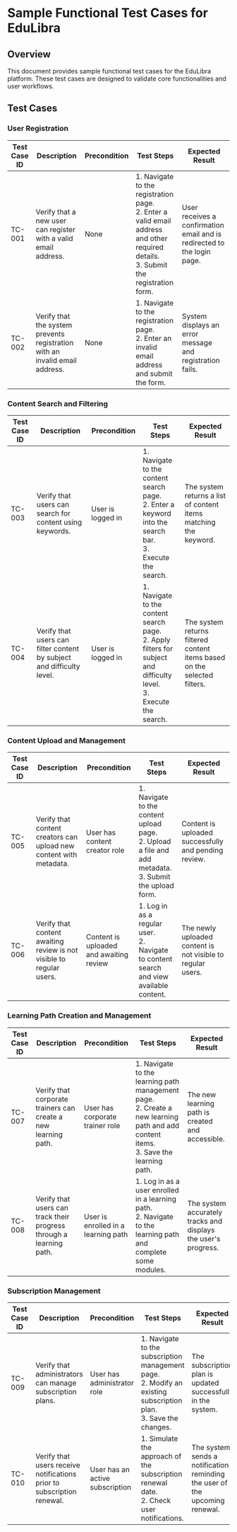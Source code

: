 # Sample Functional Test Cases for EduLibra

## Overview
This document provides sample functional test cases for the EduLibra platform. These test cases are designed to validate core functionalities and user workflows.

## Test Cases

### User Registration

| Test Case ID | Description                                                                   | Precondition                     | Test Steps                                                                 | Expected Result                                                                 |
|--------------|-------------------------------------------------------------------------------|----------------------------------|-----------------------------------------------------------------------------|-------------------------------------------------------------------------------|
| TC-001       | Verify that a new user can register with a valid email address.              | None                            | 1. Navigate to the registration page.<br/>2. Enter a valid email address and other required details.<br/>3. Submit the registration form. | User receives a confirmation email and is redirected to the login page.      |
| TC-002       | Verify that the system prevents registration with an invalid email address.   | None                            | 1. Navigate to the registration page.<br/>2. Enter an invalid email address and submit the form. | System displays an error message and registration fails.                     |

### Content Search and Filtering

| Test Case ID | Description                                                                   | Precondition                     | Test Steps                                                                 | Expected Result                                                                 |
|--------------|-------------------------------------------------------------------------------|----------------------------------|-----------------------------------------------------------------------------|-------------------------------------------------------------------------------|
| TC-003       | Verify that users can search for content using keywords.                      | User is logged in               | 1. Navigate to the content search page.<br/>2. Enter a keyword into the search bar.<br/>3. Execute the search. | The system returns a list of content items matching the keyword.            |
| TC-004       | Verify that users can filter content by subject and difficulty level.         | User is logged in               | 1. Navigate to the content search page.<br/>2. Apply filters for subject and difficulty level.<br/>3. Execute the search. | The system returns filtered content items based on the selected filters.   |

### Content Upload and Management

| Test Case ID | Description                                                                   | Precondition                     | Test Steps                                                                 | Expected Result                                                                 |
|--------------|-------------------------------------------------------------------------------|----------------------------------|-----------------------------------------------------------------------------|-------------------------------------------------------------------------------|
| TC-005       | Verify that content creators can upload new content with metadata.            | User has content creator role   | 1. Navigate to the content upload page.<br/>2. Upload a file and add metadata.<br/>3. Submit the upload form. | Content is uploaded successfully and pending review.                          |
| TC-006       | Verify that content awaiting review is not visible to regular users.         | Content is uploaded and awaiting review | 1. Log in as a regular user.<br/>2. Navigate to content search and view available content. | The newly uploaded content is not visible to regular users.                  |

### Learning Path Creation and Management

| Test Case ID | Description                                                                   | Precondition                     | Test Steps                                                                 | Expected Result                                                                 |
|--------------|-------------------------------------------------------------------------------|----------------------------------|-----------------------------------------------------------------------------|-------------------------------------------------------------------------------|
| TC-007       | Verify that corporate trainers can create a new learning path.                | User has corporate trainer role | 1. Navigate to the learning path management page.<br/>2. Create a new learning path and add content items.<br/>3. Save the learning path. | The new learning path is created and accessible.                              |
| TC-008       | Verify that users can track their progress through a learning path.          | User is enrolled in a learning path | 1. Log in as a user enrolled in a learning path.<br/>2. Navigate to the learning path and complete some modules. | The system accurately tracks and displays the user's progress.              |

### Subscription Management

| Test Case ID | Description                                                                   | Precondition                     | Test Steps                                                                 | Expected Result                                                                 |
|--------------|-------------------------------------------------------------------------------|----------------------------------|-----------------------------------------------------------------------------|-------------------------------------------------------------------------------|
| TC-009       | Verify that administrators can manage subscription plans.                    | User has administrator role     | 1. Navigate to the subscription management page.<br/>2. Modify an existing subscription plan.<br/>3. Save the changes. | The subscription plan is updated successfully in the system.                |
| TC-010       | Verify that users receive notifications prior to subscription renewal.       | User has an active subscription | 1. Simulate the approach of the subscription renewal date.<br/>2. Check user notifications. | The system sends a notification reminding the user of the upcoming renewal. |


